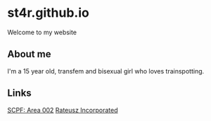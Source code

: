 # st4r.github.io
Welcome to my website 

## About me
I'm a 15 year old, transfem and bisexual girl who loves trainspotting.

## Links
[SCPF: Area 002](https://discord.gg/gZDpHzY9PS)
[Rateusz Incorporated](https://discord.gg/bA6yxTNqjT)



